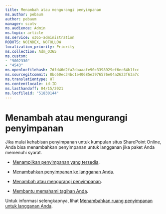 ```yaml
---
title: Menambah atau mengurangi penyimpanan
ms.author: pebaum
author: pebaum
manager: scotv
ms.audience: Admin
ms.topic: article
ms.service: o365-administration
ROBOTS: NOINDEX, NOFOLLOW
localization_priority: Priority
ms.collection: Adm_O365
ms.custom:
- "9002330"
- "4543"
ms.openlocfilehash: 7dfd46d2fa2daaaafe90c3398929ef6ec64b1fcc
ms.sourcegitcommit: 8bc60ec34bc1e40685e3976576e04a2623f63a7c
ms.translationtype: HT
ms.contentlocale: id-ID
ms.lasthandoff: 04/15/2021
ms.locfileid: "51830144"
---
```

# <a name="increase-or-decrease-storage"></a>Menambah atau mengurangi penyimpanan

Jika mulai kehabisan penyimpanan untuk kumpulan situs SharePoint Online, Anda bisa menambahkan penyimpanan untuk langganan jika paket Anda memenuhi syarat. 

- [Menampilkan penyimpanan yang tersedia](https://docs.microsoft.com/microsoft-365/commerce/add-storage-space?view=o365-worldwide#view-available-storage). 

- [Menambahkan penyimpanan ke langganan Anda](https://docs.microsoft.com/microsoft-365/commerce/add-storage-space?view=o365-worldwide#add-storage-to-your-subscription). 

- [Menambah atau mengurangi penyimpanan](https://docs.microsoft.com/microsoft-365/commerce/add-storage-space?view=o365-worldwide#increase-or-decrease-storage). 

- [Membantu memahami tagihan Anda](https://docs.microsoft.com/microsoft-365/commerce/billing-and-payments/understand-your-invoice?view=o365-worldwide).

Untuk informasi selengkapnya, lihat [Menambahkan ruang penyimpanan untuk langganan Anda](https://docs.microsoft.com/microsoft-365/commerce/add-storage-space?view=o365-worldwide). 
